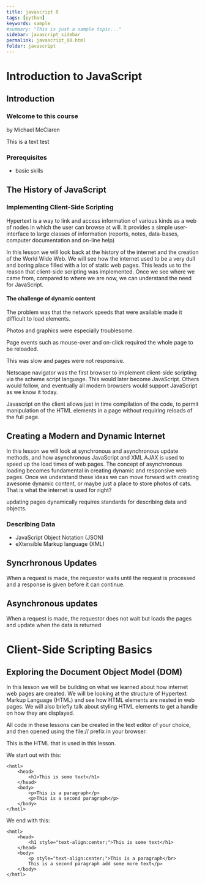 ```yaml
---
title: javascript 0
tags: [python]
keywords: sample
#summary: "This is just a sample topic..."
sidebar: javascript_sidebar
permalink: javascript_00.html
folder: javascript
---
```

# Introduction to JavaScript

## Introduction

### Welcome to this course 
by Michael McClaren

This is a text test

### Prerequisites

- basic skills

## The History of JavaScript

### Implementing Client-Side Scripting

Hypertext is a way to link and access information of various kinds as a web of nodes in which the user can browse at will. It provides a simple user-interface to large classes of information (reports, notes, data-bases, computer documentation and on-line help)

In this lesson we will look back at the history of the internet and the creation of the World Wide Web. We will see how the internet used to be a very dull and boring place filled with a lot of static web pages. This leads us to the reason that client-side scripting was implemented. Once we see where we came from, compared to where we are now, we can understand the need for JavaScript.

#### The challenge of dynamic content
The problem was that the network speeds that were available made it difficult to load elements.

Photos and graphics were especially troublesome.

Page events such as mouse-over and on-click required the whole page to be reloaded.

This was slow and pages were not responsive.

Netscape navigator was the first browser to implement client-side scripting via the scheme script language. This would later become JavaScript. Others would follow, and eventually all modern browsers would support JavaScript as we know it today.

Javascript on the client allows just in time compilation of the code, to permit manipulation of the HTML elements in a page without requiring reloads of the full page.

## Creating a Modern and Dynamic Internet

In this lesson we will look at synchronous and asynchronous update methods, and how asynchronous JavaScript and XML AJAX is used to speed up the load times of web pages. The concept of asynchronous loading becomes fundamental in creating dynamic and responsive web pages. Once we understand these ideas we can move forward with creating awesome dynamic content, or maybe just a place to store photos of cats. That is what the internet is used for right?

updating pages dynamically requires standards for describing data and objects.

### Describing Data

- JavaScript Object Notation (JSON)
- eXtensible Markup language (XML)

## Syncrhronous Updates

When a request is made, the requestor waits until the request is processed and a response is given before it can continue.

## Asynchronous updates

When a request is made, the requestor does not wait but loads the pages and update when the data is returned

# Client-Side Scripting Basics

## Exploring the Document Object Model (DOM)

In this lesson we will be building on what we learned about how internet web pages are created. We will be looking at the structure of Hypertext Markup Language (HTML) and see how HTML elements are nested in web pages. We will also briefly talk about styling HTML elements to get a handle on how they are displayed.

All code in these lessons can be created in the text editor of your choice, and then opened using the file:// prefix in your browser.

This is the HTML that is used in this lesson.

We start out with this:

```
<hmtl>
    <head>
        <h1>This is some text</h1>
    </head>
    <body>
        <p>This is a paragraph</p>
        <p>This is a second paragraph</p>
    </body>
</hmtl>
```

We end with this:

```
<hmtl>
    <head>
        <h1 style="text-align:center;">This is some text</h1>
    </head>
    <body>
        <p style="text-align:center;">This is a paragraph</br>
        This is a second paragraph add some more text</p>
    </body>
</hmtl>
```